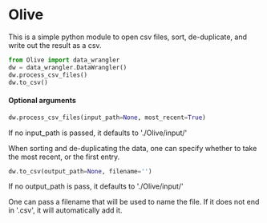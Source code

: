 # Olive

This is a simple python module to open csv files, sort, de-duplicate, and write out the result as a csv.

```Python
from Olive import data_wrangler
dw = data_wrangler.DataWrangler()
dw.process_csv_files()
dw.to_csv()
```

#### Optional arguments

```Python
dw.process_csv_files(input_path=None, most_recent=True)
```
If no input_path is passed, it defaults to './Olive/input/'

When sorting and de-duplicating the data, one can specify whether to take the most recent, or the first entry.

```Python
dw.to_csv(output_path=None, filename='')
```
If no output_path is pass, it defaults to './Olive/input/'

One can pass a filename that will be used to name the file. If it does not end in '.csv', it will automatically add it.
